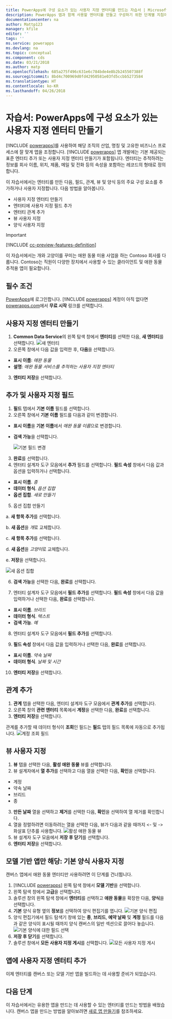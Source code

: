 ```yaml
---
title: PowerApps에 구성 요소가 있는 사용자 지정 엔터티를 만드는 자습서 | Microsoft Docs
description: PowerApps 앱과 함께 사용할 엔터티를 만들고 구성하기 위한 단계별 지침이 포함된 자습서
documentationcenter: na
author: Mattp123
manager: kfile
editor: ''
tags: ''
ms.service: powerapps
ms.devlang: na
ms.topic: conceptual
ms.component: cds
ms.date: 03/21/2018
ms.author: matp
ms.openlocfilehash: 685a275f496c631e6c784bde4e8b2b245507388f
ms.sourcegitcommit: 8bd4c700969d0fd42950581e03fd5ccbb5273584
ms.translationtype: HT
ms.contentlocale: ko-KR
ms.lasthandoff: 04/26/2018
---
```

# <a name="tutorial-create-a-custom-entity-that-has-components-in-powerapps"></a>자습서: PowerApps에 구성 요소가 있는 사용자 지정 엔터티 만들기

[!INCLUDE [powerapps](../../includes/powerapps.md)]를 사용하여 해당 조직의 산업, 명칭 및 고유한 비즈니스 프로세스에 잘 맞게 앱을 조정합니다. [!INCLUDE [powerapps](../../includes/powerapps.md)] 앱 개발에는 기본 제공되는 표준 엔터티 추가 또는 사용자 지정 엔터티 만들기가 포함됩니다. 엔터티는 추적하려는 정보를 회사 이름, 위치, 제품, 메일 및 전화 등의 속성을 포함하는 레코드의 형태로 정의합니다. 

이 자습서에서는 엔터티를 만든 다음, 필드, 관계, 뷰 및 양식 등의 주요 구성 요소를 추가하거나 사용자 지정합니다. 다음 방법을 알아봅니다.

- 사용자 지정 엔터티 만들기
- 엔터티에 사용자 지정 필드 추가
- 엔터티 관계 추가
- 뷰 사용자 지정 
- 양식 사용자 지정

> [!IMPORTANT]
> [!INCLUDE [cc-preview-features-definition](../../includes/cc-preview-features-definition.md)]

이 자습서에서는 개와 고양이를 꾸미는 애완 동물 미용 사업을 하는 Contoso 회사를 다룹니다. Contoso는 직원이 다양한 장치에서 사용할 수 있는 클라이언트 및 애완 동물 추적용 앱이 필요합니다.

## <a name="prerequisites"></a>필수 조건

[PowerApps](https://powerapps.microsoft.com/)에 로그인합니다. [!INCLUDE [powerapps](../../includes/powerapps.md)] 계정이 아직 없다면 [powerapps.com](https://web.powerapps.com)에서 **무료 시작** 링크를 선택합니다.

## <a name="create-a-custom-entity"></a>사용자 지정 엔터티 만들기

1. **Common Data Service**의 왼쪽 탐색 창에서 **엔터티**를 선택한 다음, **새 엔터티**를 선택합니다.
    ![새 엔터티](media/create-custom-entity/create-new-entity.png)
2. 오른쪽 창에서 다음 값을 입력한 후, **다음**을 선택합니다.
  - **표시 이름**: *애완 동물* 
  - **설명**: *애완 동물 서비스를 추적하는 사용자 지정 엔터티*
3. **엔터티 저장**을 선택합니다.

## <a name="add-and-customize-fields"></a>추가 및 사용자 지정 필드

1. **필드** 탭에서 **기본 이름** 필드를 선택합니다.
2. 오른쪽 창에서 **기본 이름** 필드를 다음과 같이 변경합니다. 
  - **표시 이름**을 **기본 이름**에서 *애완 동물 이름*으로 변경합니다.
  - **검색 가능**을 선택합니다.

    ![기본 필드 변경](media/create-custom-entity/primary-field.png)
3. **완료**를 선택합니다.
4. 엔터티 설계자 도구 모음에서 **추가** 필드를 선택합니다. **필드 속성** 창에서 다음 값과 옵션을 입력하거나 선택합니다.
  - **표시 이름**. *종*
  - **데이터 형식**. *옵션 집합*
  - **옵션 집합**. *새로 만들기*
5. 옵션 집합 만들기

  a. **새 항목 추가**를 선택합니다. 
  
  b. **새 옵션**을 *개*로 교체합니다. 
   
  c. **새 항목 추가**를 선택합니다. 
    
  d.  **새 옵션**을 *고양이*로 교체합니다. 
    
  e. **저장**을 선택합니다. 

  ![새 옵션 집합](media/create-custom-entity/optionset-add-items.png)

6. **검색 가능**을 선택한 다음, **완료**를 선택합니다.

7. 엔터티 설계자 도구 모음에서 **필드 추가**를 선택합니다. **필드 속성** 창에서 다음 값을 입력하거나 선택한 다음, **완료**를 선택합니다.
  - **표시 이름**. *브리드*
  - **데이터 형식**. *텍스트*
  - **검색 가능**. *예*

8. 엔터티 설계자 도구 모음에서 **필드 추가**를 선택합니다. 

9. **필드 속성** 창에서 다음 값을 입력하거나 선택한 다음, **완료**를 선택합니다. 
  - **표시 이름**. *약속 날짜*
  - **데이터 형식**. *날짜 및 시간*

10. **엔터티 저장**을 선택합니다.

## <a name="add-a-relationship"></a>관계 추가

1. **관계** 탭을 선택한 다음, 엔터티 설계자 도구 모음에서 **관계 추가**를 선택합니다. 
2. 오른쪽 창의 **관련 엔터티** 목록에서 **계정**을 선택한 다음, **완료**를 선택합니다.
3. **엔터티 저장**을 선택합니다.

관계를 추가할 때 데이터 형식이 **조회**인 필드는 **필드** 탭의 필드 목록에 자동으로 추가됩니다. ![계정 조회 필드](media/create-custom-entity/account-lookup-field.png)

## <a name="customize-a-view"></a>뷰 사용자 지정

1. **뷰** 탭을 선택한 다음, **활성 애완 동물** 뷰를 선택합니다.
2. 뷰 설계자에서 **열 추가**를 선택하고 다음 열을 선택한 다음, **확인**을 선택합니다.
  - 계정
  - 약속 날짜 
  - 브리드 
  - 종
3. **만든 날짜** 열을 선택하고 **제거**를 선택한 다음, **확인**을 선택하여 열 제거를 확인합니다.
4. 열을 정렬하려면 이동하려는 열을 선택한 다음, 뷰가 다음과 같을 때까지 <- 및 -> 화살표 단추를 사용합니다.
    ![활성 애완 동물 뷰](media/create-custom-entity/active-pets-view.png)
5. 뷰 설계자 도구 모음에서 **저장 후 닫기**를 선택합니다.  
6. **엔터티 저장**을 선택합니다.

## <a name="model-driven-apps-only-customize-the-main-form"></a>모델 기반 앱만 해당: 기본 양식 사용자 지정

캔버스 앱에서 애완 동물 엔터티만 사용하려면 이 단계를 건너뜁니다. 

1. [!INCLUDE [powerapps](../../includes/powerapps.md)] 왼쪽 탐색 창에서 **모델 기반**을 선택합니다.
2. 왼쪽 탐색 창에서 **고급**을 선택합니다.
3. 솔루션 창의 왼쪽 탐색 창에서 **엔터티**를 선택하고 **애완 동물**을 확장한 다음, **양식**을 선택합니다.
4. **기본** 양식 유형 옆의 **정보**를 선택하여 양식 편집기를 엽니다.
    ![기본 양식 편집](media/create-custom-entity/main-form-edit.png)
5. 양식 편집기에서 필드 탐색기 창에 있는 **종**, **브리드**, **예약 날짜** 및 **계정** 필드를 다음과 같은 양식이 표시될 때까지 양식 캔버스의 일반 섹션으로 끌어다 놓습니다.
    ![기본 양식에 대한 필드 선택](media/create-custom-entity/main-form-edit2.png) 
6. **저장 후 닫기**를 선택합니다.
7. 솔루션 창에서 **모든 사용자 지정 게시**를 선택합니다.
    ![모든 사용자 지정 게시](media/create-custom-entity/publish-all-customizations.png)

## <a name="add-the-custom-entity-to-an-app"></a>앱에 사용자 지정 엔터티 추가

이제 엔터티를 캔버스 또는 모델 기반 앱을 빌드하는 데 사용할 준비가 되었습니다. 

## <a name="next-steps"></a>다음 단계

이 자습서에서는 유용한 앱을 만드는 데 사용할 수 있는 엔터티를 만드는 방법을 배웠습니다. 캔버스 앱을 만드는 방법을 알아보려면 [새로 앱 만들기](../canvas-apps/get-started-create-from-blank.md)를 참조하세요.
